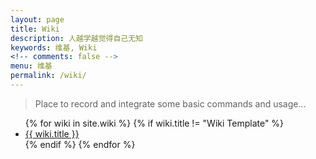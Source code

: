 ```yaml
---
layout: page
title: Wiki
description: 人越学越觉得自己无知
keywords: 维基, Wiki
<!-- comments: false -->
menu: 维基
permalink: /wiki/
---
```


> Place to record and integrate some basic commands and usage...

<ul class="listing">
{% for wiki in site.wiki %}
{% if wiki.title != "Wiki Template" %}
<li class="listing-item"><a href="{{ wiki.url }}">{{ wiki.title }}</a></li>
{% endif %}
{% endfor %}
</ul>

